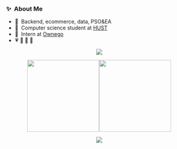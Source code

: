 <div style="flex: 1; text-align: left;">
  <h3>✨&nbsp; About Me</h3>
  <ul>
    <li>🔭 &nbsp;Backend, ecommerce, data, PSO&EA</li>
    <li>🏫 &nbsp;Computer science student at <a href="https://hust.edu.vn">HUST</a></li>
    <li>💼 &nbsp;Intern at <a href="https://ownego.com">Ownego</a></li>
    <li>💗 🌻 🏃 🎨</li>
  </ul>
</div>

<p align="center">
  <img src="https://github-readme-streak-stats.herokuapp.com/?user=VTsuyyy&theme=tokyonight"/>
</p>

<div style="display: flex; justify-content: center;">
  <img src="https://github-readme-stats.vercel.app/api?username=VTsuyyy&theme=tokyonight&show_icons=true" height="195" />
  <img src="https://github-readme-stats.vercel.app/api/top-langs/?username=VTsuyyy&theme=tokyonight&layout=compact" height="195" />
</div>
<p align="center">
  <img src="https://github-readme-quotes-bay.vercel.app/quote?theme=dracula"/>
</p>
